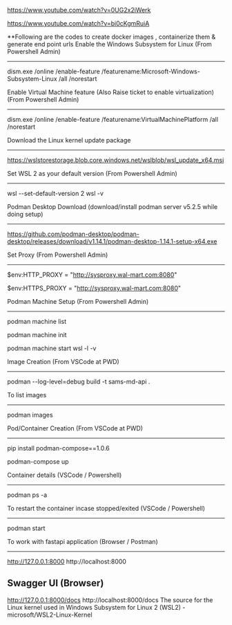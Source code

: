

https://www.youtube.com/watch?v=0UG2x2iWerk

https://www.youtube.com/watch?v=bi0cKgmRuiA 


**Following are the codes to create docker images , containerize them & generate end point urls
Enable the Windows Subsystem for Linux (From Powershell Admin)

-------------------------------------------------------------

dism.exe /online /enable-feature /featurename:Microsoft-Windows-Subsystem-Linux /all /norestart
 
Enable Virtual Machine feature (Also Raise ticket to enable virtualization) (From Powershell Admin)

---------------------------------------------------------------------------------------------------

dism.exe /online /enable-feature /featurename:VirtualMachinePlatform /all /norestart
 
Download the Linux kernel update package

----------------------------------------

https://wslstorestorage.blob.core.windows.net/wslblob/wsl_update_x64.msi
 
Set WSL 2 as your default version (From Powershell Admin)

---------------------------------------------------------

wsl --set-default-version 2
wsl -v
 
Podman Desktop Download (download/install podman server v5.2.5 while doing setup)

-----------------------------------------------------------------------------------
https://github.com/podman-desktop/podman-desktop/releases/download/v1.14.1/podman-desktop-1.14.1-setup-x64.exe
 
Set Proxy (From Powershell Admin)

---------------------------------

$env:HTTP_PROXY = "http://sysproxy.wal-mart.com:8080"

$env:HTTPS_PROXY = "http://sysproxy.wal-mart.com:8080"
 
Podman Machine Setup (From Powershell Admin)

--------------------------------------------

podman machine list

podman machine init

podman machine start
wsl -l -v
 
Image Creation (From VSCode at PWD)

---------------

podman --log-level=debug build -t sams-md-api .
 
To list images

--------------

podman images
 
Pod/Container Creation (From VSCode at PWD)

----------------------

pip install podman-compose==1.0.6

podman-compose up
 
Container details (VSCode / Powershell)

-----------------

podman ps -a
 
To restart the container incase stopped/exited (VSCode / Powershell)

------------------------

podman start <container id>
 
 
To work with fastapi application (Browser / Postman)

--------------------------------

http://127.0.0.1:8000
http://localhost:8000
 
Swagger UI (Browser)
-------------
http://127.0.0.1:8000/docs
http://localhost:8000/docs
The source for the Linux kernel used in Windows Subsystem for Linux 2 (WSL2) - microsoft/WSL2-Linux-Kernel
 
